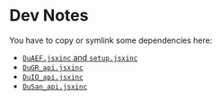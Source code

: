 # Dev Notes

You have to copy or symlink some dependencies here:

- [`DuAEF.jsxinc` and `setup.jsxinc`](https://github.com/RxLaboratory/DuAEF/tree/main/dist)
- [`DuGR_api.jsxinc`](https://github.com/RxLaboratory/DuGR/tree/main/dist)
- [`DuIO_api.jsxinc`](https://github.com/RxLaboratory/DuIO/tree/main/dist)
- [`DuSan_api.jsxinc`](https://github.com/RxLaboratory/DuSan/tree/main/dist)